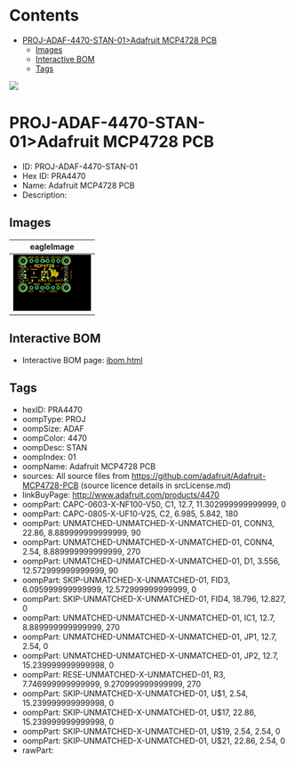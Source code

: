 



Contents
========

* [PROJ-ADAF-4470-STAN-01>Adafruit MCP4728 PCB](#proj-adaf-4470-stan-01adafruit-mcp4728-pcb)
	* [Images](#images)
	* [Interactive BOM](#interactive-bom)
	* [Tags](#tags)
  
![][im]
# PROJ-ADAF-4470-STAN-01>Adafruit MCP4728 PCB

- ID: PROJ-ADAF-4470-STAN-01
- Hex ID: PRA4470
- Name: Adafruit MCP4728 PCB
- Description: 

## Images
  
  

|eagleImage|
| :---: |
|[![eagleImage](eagleImage_140.png)](eagleImage_600.png)|

## Interactive BOM

- Interactive BOM page: [ibom.html](kicad/bom/ibom.html)

## Tags

- hexID: PRA4470
- oompType: PROJ
- oompSize: ADAF
- oompColor: 4470
- oompDesc: STAN
- oompIndex: 01
- oompName: Adafruit MCP4728 PCB
- sources: All source files from https://github.com/adafruit/Adafruit-MCP4728-PCB (source licence details in srcLicense.md)
- linkBuyPage: http://www.adafruit.com/products/4470
- oompPart: CAPC-0603-X-NF100-V50, C1, 12.7, 11.302999999999999, 0
- oompPart: CAPC-0805-X-UF10-V25, C2, 6.985, 5.842, 180
- oompPart: UNMATCHED-UNMATCHED-X-UNMATCHED-01, CONN3, 22.86, 8.889999999999999, 90
- oompPart: UNMATCHED-UNMATCHED-X-UNMATCHED-01, CONN4, 2.54, 8.889999999999999, 270
- oompPart: UNMATCHED-UNMATCHED-X-UNMATCHED-01, D1, 3.556, 12.572999999999999, 90
- oompPart: SKIP-UNMATCHED-X-UNMATCHED-01, FID3, 6.095999999999999, 12.572999999999999, 0
- oompPart: SKIP-UNMATCHED-X-UNMATCHED-01, FID4, 18.796, 12.827, 0
- oompPart: UNMATCHED-UNMATCHED-X-UNMATCHED-01, IC1, 12.7, 8.889999999999999, 270
- oompPart: UNMATCHED-UNMATCHED-X-UNMATCHED-01, JP1, 12.7, 2.54, 0
- oompPart: UNMATCHED-UNMATCHED-X-UNMATCHED-01, JP2, 12.7, 15.239999999999998, 0
- oompPart: RESE-UNMATCHED-X-UNMATCHED-01, R3, 7.746999999999999, 9.270999999999999, 270
- oompPart: SKIP-UNMATCHED-X-UNMATCHED-01, U$1, 2.54, 15.239999999999998, 0
- oompPart: SKIP-UNMATCHED-X-UNMATCHED-01, U$17, 22.86, 15.239999999999998, 0
- oompPart: SKIP-UNMATCHED-X-UNMATCHED-01, U$19, 2.54, 2.54, 0
- oompPart: SKIP-UNMATCHED-X-UNMATCHED-01, U$21, 22.86, 2.54, 0
- rawPart: 



[im]: eagleImage_450.png
